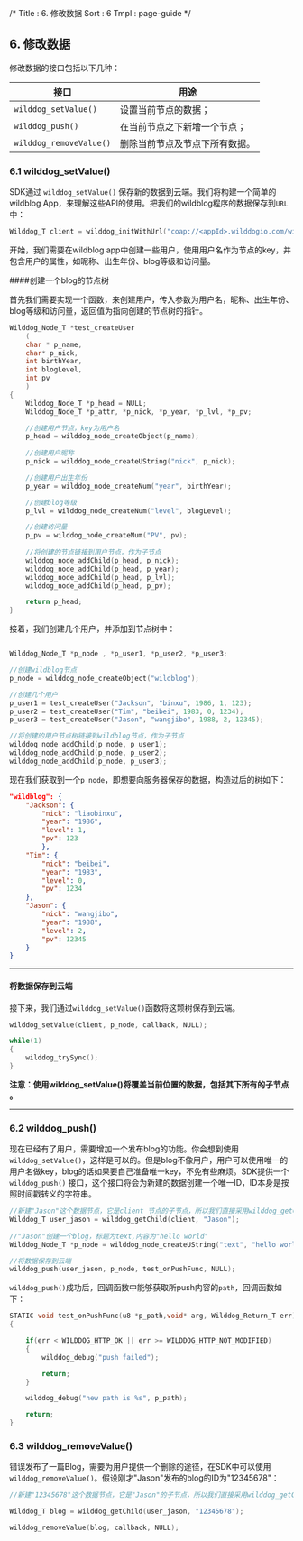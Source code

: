 /*
Title : 6. 修改数据
Sort : 6
Tmpl : page-guide
*/
## 6. 修改数据

修改数据的接口包括以下几种：

接口 | 用途
----| ----
`wilddog_setValue()` | 设置当前节点的数据；
`wilddog_push()` | 在当前节点之下新增一个节点；
`wilddog_removeValue()` | 删除当前节点及节点下所有数据。

### 6.1 wilddog_setValue()

SDK通过 `wilddog_setValue()` 保存新的数据到云端。我们将构建一个简单的wildblog App，来理解这些API的使用。把我们的wildblog程序的数据保存到`URL`中：

```c
Wilddog_T client = wilddog_initWithUrl("coap://<appId>.wilddogio.com/wildblog");
```

开始，我们需要在wildblog app中创建一些用户，使用用户名作为节点的key，并包含用户的属性，如昵称、出生年份、blog等级和访问量。

####创建一个blog的节点树

首先我们需要实现一个函数，来创建用户，传入参数为用户名，昵称、出生年份、blog等级和访问量，返回值为指向创建的节点树的指针。

```c
Wilddog_Node_T *test_createUser
	(
	char * p_name, 
	char* p_nick,
	int birthYear,
	int blogLevel,
	int pv
	)
{
	Wilddog_Node_T *p_head = NULL;
	Wilddog_Node_T *p_attr, *p_nick, *p_year, *p_lvl, *p_pv;

	//创建用户节点，key为用户名
	p_head = wilddog_node_createObject(p_name);
	
	//创建用户昵称
	p_nick = wilddog_node_createUString("nick", p_nick);

	//创建用户出生年份
	p_year = wilddog_node_createNum("year", birthYear);

	//创建blog等级
	p_lvl = wilddog_node_createNum("level", blogLevel);

	//创建访问量
	p_pv = wilddog_node_createNum("PV", pv);
	
	//将创建的节点链接到用户节点，作为子节点
	wilddog_node_addChild(p_head, p_nick);
	wilddog_node_addChild(p_head, p_year);
	wilddog_node_addChild(p_head, p_lvl);
	wilddog_node_addChild(p_head, p_pv);

	return p_head;
}
```

接着，我们创建几个用户，并添加到节点树中：

```c

Wilddog_Node_T *p_node , *p_user1, *p_user2, *p_user3;

//创建wildblog节点
p_node = wilddog_node_createObject("wildblog");

//创建几个用户
p_user1 = test_createUser("Jackson", "binxu", 1986, 1, 123);
p_user2 = test_createUser("Tim", "beibei", 1983, 0, 1234);
p_user3 = test_createUser("Jason", "wangjibo", 1988, 2, 12345);

//将创建的用户节点树链接到wildblog节点，作为子节点
wilddog_node_addChild(p_node, p_user1);
wilddog_node_addChild(p_node, p_user2);
wilddog_node_addChild(p_node, p_user3);
```

现在我们获取到一个`p_node`，即想要向服务器保存的数据，构造过后的树如下：

```json
"wildblog": {
	"Jackson": {
		"nick": "liaobinxu",
		"year": "1986",
		"level": 1,
		"pv": 123
		},
	"Tim": {
		"nick": "beibei",
		"year": "1983",
		"level": 0,
		"pv": 1234
	},
	"Jason": {
		"nick": "wangjibo",
		"year": "1988",
		"level": 2,
		"pv": 12345
	}
}
```

----

#### 将数据保存到云端

接下来，我们通过`wilddog_setValue()`函数将这颗树保存到云端。

```c
wilddog_setValue(client, p_node, callback, NULL);

while(1)
{
	wilddog_trySync();
}
```

**注意：使用wilddog_setValue()将覆盖当前位置的数据，包括其下所有的子节点 。**

----

### 6.2 wilddog_push()

现在已经有了用户，需要增加一个发布blog的功能。你会想到使用`wilddog_setValue()`，这样是可以的。但是blog不像用户，用户可以使用唯一的用户名做key，blog的话如果要自己准备唯一key，不免有些麻烦。SDK提供一个`wilddog_push()` 接口，这个接口将会为新建的数据创建一个唯一ID，ID本身是按照时间戳转义的字符串。

```c
//新建"Jason"这个数据节点，它是client 节点的子节点，所以我们直接采用wilddog_getChild方法。
Wilddog_T user_jason = wilddog_getChild(client, "Jason");
 
//"Jason"创建一个blog，标题为text,内容为"hello world"
Wilddog_Node_T *p_node = wilddog_node_createUString("text", "hello world");

//将数据保存到云端
wilddog_push(user_jason, p_node, test_onPushFunc, NULL);
```

`wilddog_push()`成功后，回调函数中能够获取所push内容的`path`，回调函数如下：

```c
STATIC void test_onPushFunc(u8 *p_path,void* arg, Wilddog_Return_T err)
{

	if(err < WILDDOG_HTTP_OK || err >= WILDDOG_HTTP_NOT_MODIFIED)
	{
		wilddog_debug("push failed");

		return;
	}

	wilddog_debug("new path is %s", p_path);

	return;
}
```

### 6.3 wilddog_removeValue()
错误发布了一篇Blog，需要为用户提供一个删除的途径，在SDK中可以使用`wilddog_removeValue()`。假设刚才"Jason"发布的blog的ID为"12345678"：

```c
//新建"12345678"这个数据节点，它是"Jason"的子节点，所以我们直接采用wilddog_getChild方法。

Wilddog_T blog = wilddog_getChild(user_jason, "12345678");

wilddog_removeValue(blog, callback, NULL);
```
